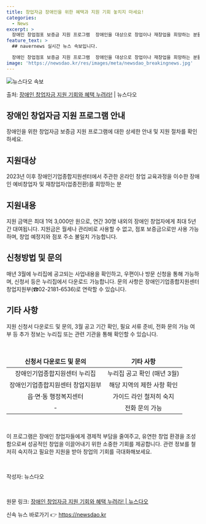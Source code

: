 ```yaml
---
title: 창업자금 장애인을 위한 혜택과 지원 기회 놓치지 마세요!
categories:
  - News
excerpt: >
  장애인 창업점포 보증금 지원 프로그램  장애인을 대상으로 창업이나 재창업을 희망하는 분들을 위한 매우 유용한…
feature_text: >
  ## navernews 실시간 뉴스 속보입니다.

  장애인 창업점포 보증금 지원 프로그램  장애인을 대상으로 창업이나 재창업을 희망하는 분들을 위한 매우 유용한…
image: 'https://newsdao.kr/res/images/meta/newsdao_breakingnews.jpg'
---
```


![뉴스다오 속보](https://newsdao.kr/res/images/meta/newsdao_breakingnews.jpg)

<p>출처: <a href="https://newsdao.kr/4623" rel="dofollow">장애인 창업자금 지원 기회와 혜택 누려라!</a> | 뉴스다오</p>

<h2 data-ke-size="size26">장애인 창업자금 지원 프로그램 안내</h2>
<p data-ke-size="size16">장애인을 위한 창업자금 보증금 지원 프로그램에 대한 상세한 안내 및 지원 절차를 확인하세요.</p>

<h2 data-ke-size="size24">지원대상</h2>
<p data-ke-size="size16">2023년 이후 장애인기업종합지원센터에서 주관한 온라인 창업 교육과정을 이수한 장애인 예비창업자 및 재창업자(업종전환)를 희망하는 분</p>

<h2 data-ke-size="size24">지원내용</h2>
<p data-ke-size="size16">지원 금액은 최대 1억 3,000만 원으로, 연간 30명 내외의 장애인 창업자에게 최대 5년간 대여됩니다. 지원금은 월세나 관리비로 사용할 수 없고, 점포 보증금으로만 사용 가능하며, 창업 예정지와 점포 주소 불일치 가능합니다.</p>

<h2 data-ke-size="size24">신청방법 및 문의</h2>
<p data-ke-size="size16">매년 3월에 누리집에 공고되는 사업내용을 확인하고, 우편이나 방문 신청을 통해 가능하며, 신청서 등은 누리집에서 다운로드 가능합니다. 문의 사항은 장애인기업종합지원센터 창업지원부(☎02-2181-6536)로 연락할 수 있습니다.</p>

<h2 data-ke-size="size24">기타 사항</h2>
<p data-ke-size="size16">지원 신청서 다운로드 및 문의, 3월 공고 기간 확인, 필요 서류 준비, 전화 문의 가능 여부 등 추가 정보는 누리집 또는 관련 기관을 통해 확인할 수 있습니다.</p>

<p data-ke-size="size16">&nbsp;</p>

<table>
<thead>
<tr>
<td style="text-align: center; height: 17px;"><b>신청서 다운로드 및 문의</b></td>
<td style="text-align: center; height: 17px;"><b>기타 사항</b></td>
</tr>
</thead>
<tbody>
<tr>
<td style="text-align: center; height: 17px;">장애인기업종합지원센터 누리집</td>
<td style="text-align: center; height: 17px;">누리집 공고 확인 (매년 3월)</td>
</tr>
<tr>
<td style="text-align: center; height: 17px;">장애인기업종합지원센터 창업지원부</td>
<td style="text-align: center; height: 17px;">해당 지역의 제한 사항 확인</td>
</tr>
<tr>
<td style="text-align: center; height: 17px;">읍·면·동 행정복지센터</td>
<td style="text-align: center; height: 17px;">가이드 라인 철저히 숙지</td>
</tr>
<tr>
<td style="text-align: center; height: 17px;">-</td>
<td style="text-align: center; height: 17px;">전화 문의 가능</td>
</tr>
</tbody>
</table>

<p data-ke-size="size16">&nbsp;</p>

<p data-ke-size="size16">이 프로그램은 장애인 창업자들에게 경제적 부담을 줄여주고, 유연한 창업 환경을 조성함으로써 성공적인 창업을 이끌어내기 위한 소중한 기회를 제공합니다. 관련 정보를 철저히 숙지하고 필요한 지원을 받아 창업의 기회를 극대화해보세요.</p>

<p data-ke-size="size16">&nbsp;</p>

<p data-ke-size="size16">작성자: 뉴스다오</p>

<p data-ke-size="size16">&nbsp;</p>

<p data-ke-size="size16">원문 링크: <a href="https://newsdao.kr/4623">장애인 창업자금 지원 기회와 혜택 누려라! | 뉴스다오</a></p> 

신속 뉴스 바로가기 👉 <a href="https://newsdao.kr" rel="dofollow">https://newsdao.kr</a>


